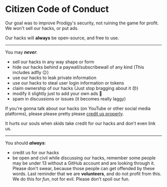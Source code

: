 # Citizen Code of Conduct

Our goal was to improve Prodigy's security, not ruining the game for profit. We won't sell our hacks, or put ads.

Our hacks will **always** be open-source, and free to use.

---

You may ***never***:

- sell our hacks in any way shape or form
- hide our hacks behind a paywall/subscribewall of any kind (This includes adfly 😐)
- use our hacks to leak private information
- use our hacks to steal user login information or tokens
- claim ownership of our hacks (Just stop bragging about it 😠)
- modify it slightly just to add your own ads 🤨
- spam in discussions or issues (it becomes really laggy)

If you're gonna talk about our hacks (on YouTube or other social media platforms), please please pretty please [credit us properly](https://github.com/Prodigy-Hacking/ProdigyMathGameHacking/blob/master/YOUTUBE_ATTRIBUTION.md).

It hurts our souls when skids take credit for our hacks and don't even link us.

---
You should ***always***:
- credit us for our hacks
- be open and civil while discussing our hacks, remember some people may be under 13 without a GitHub account and are looking through it. Please don't swear, because those people can get offended by these words.
Last reminder that we are **volunteers**, and do not profit from this. We do this for *fun*, not for evil. Please don't spoil our fun.

